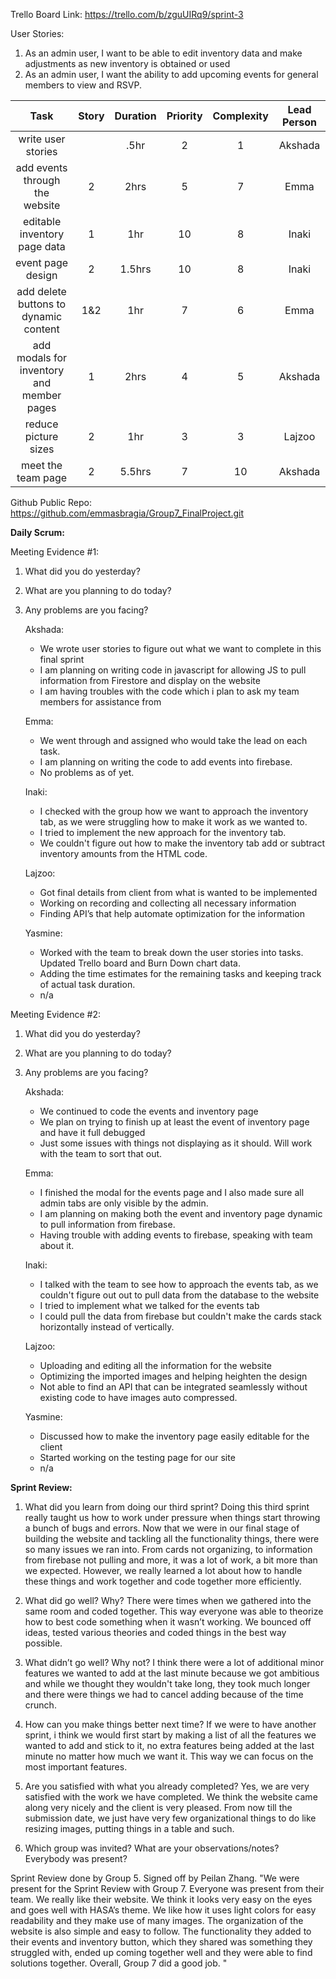 Trello Board Link: https://trello.com/b/zguUIRq9/sprint-3 

User Stories: 
1. As an admin user, I  want to be able to edit inventory data and make adjustments as new inventory is obtained or used
2. As an admin user, I want the ability to add upcoming events for general members to view and RSVP.


| Task                              | Story | Duration | Priority | Complexity | Lead Person |
|:---------------------------------:|:-----:|:--------:|:--------:|:----------:|:-----------:|
| write user stories                |       | .5hr     | 2        | 1          | Akshada     |
| add events through the website    | 2     |   2hrs   | 5        | 7          | Emma        |
| editable inventory page data      | 1     |   1hr    | 10       | 8          | Inaki       |
| event page design                 | 2     |   1.5hrs | 10       | 8          | Inaki       |
| add delete buttons to dynamic content | 1&2 |  1hr   | 7        | 6          | Emma        |
| add modals for inventory and member pages | 1  | 2hrs| 4        | 5          | Akshada     |
| reduce picture sizes              | 2     |   1hr    | 3        | 3          | Lajzoo      |
| meet the team page                | 2     | 5.5hrs   | 7        | 10         | Akshada     |





Github Public Repo: https://github.com/emmasbragia/Group7_FinalProject.git 

**Daily Scrum:** 

Meeting Evidence #1:
1. What did you do yesterday?
2. What are you planning to do today?
3. Any problems are you facing?

    Akshada:
    - We wrote user stories to figure out what we want to complete in this final sprint
    - I am planning on writing code in javascript for allowing JS to pull information from Firestore and display on the website
    - I am having troubles with the code which i plan to ask my team members for assistance from

    
    Emma:
    - We went through and assigned who would take the lead on each task. 
    - I am planning on writing the code to add events into firebase.
    - No problems as of yet. 

    Inaki:
    - I checked with the group how we want to approach the inventory tab, as we were struggling how to make it work as we wanted to.
    - I tried to implement the new approach for the inventory tab.
    - We couldn't figure out how to make the inventory tab add or subtract inventory amounts from the HTML code.

    Lajzoo:
    - Got final details from client from what is wanted to be implemented
    - Working on recording and collecting all necessary information
    - Finding API’s that help automate optimization for the information


    Yasmine:
    - Worked with the team to break down the user stories into tasks. Updated Trello board and Burn Down chart data.
    - Adding the time estimates for the remaining tasks and keeping track of actual task duration. 
    - n/a
    
Meeting Evidence #2:

1. What did you do yesterday?
2. What are you planning to do today?
3. Any problems are you facing?

    Akshada:
    - We continued to code the events and inventory page
    - We plan on trying to finish up at least the event of inventory page and have it full debugged
    - Just some issues with things not displaying as it should. Will work with the team to sort that out. 

    
    Emma:
    - I finished the modal for the events page and I also made sure all admin tabs are only visible by the admin. 
    - I am planning on making both the event and inventory page dynamic to pull information from firebase. 
    - Having trouble with adding events to firebase, speaking with team about it. 



    Inaki:
    - I talked with the team to see how to approach the events tab, as we couldn't figure out out to pull data from the database to the website
    - I tried to implement what we talked for the events tab
    - I could pull the data from firebase but couldn't make the cards stack horizontally instead of vertically.

    Lajzoo:
    - Uploading and editing all the information for the website
    - Optimizing the imported images and helping heighten the design
    - Not able to find an API that can be integrated seamlessly without existing code to have images auto compressed. 

    Yasmine:
    - Discussed how to make the inventory page easily editable for the client
    - Started working on the testing page for our site
    - n/a


**Sprint Review:**

1. What did you learn from doing our third sprint?
Doing this third sprint really taught us how to work under pressure when things start throwing a bunch of bugs and errors. Now that we were in our final stage of building the website and tackling all the functionality things, there were so many issues we ran into. From cards not organizing, to information from firebase not pulling and more, it was a lot of work, a bit more than we expected. However, we really learned a lot about how to handle these things and work together and code together more efficiently.


2. What did go well? Why?
There were times when we gathered into the same room and coded together. This way everyone was able to theorize how to best code something when it wasn’t working. We bounced off ideas, tested various theories and coded things in the best way possible. 


3. What didn’t go well? Why not?
I think there were a lot of additional minor features we wanted to add at the last minute because we got ambitious and while we thought they wouldn't take long, they took much longer and there were things we had to cancel adding because of the time crunch.


4. How can you make things better next time?
If we were to have another sprint, i think we would first start by making a list of all the features we wanted to add and stick to it, no extra features being added at the last minute no matter how much we want it. This way we can focus on the most important features. 


5. Are you satisfied with what you already completed?
Yes, we are very satisfied with the work we have completed. We think the website came along very nicely and the client is very pleased. From now till the submission date, we just have very few organizational things to do like resizing images, putting things in a table and such. 


6. Which group was invited? What are your observations/notes? Everybody was present?

Sprint Review done by Group 5. Signed off by Peilan Zhang.
"We were present for the Sprint Review with Group 7. Everyone was present from their team. We really like their website. We think it looks very easy on the eyes and goes well with HASA’s theme. We like how it uses light colors for easy readability and they make use of many images. The organization of the website is also simple and easy to follow. The functionality they added to their events and inventory button, which they shared was something they struggled with, ended up coming together well and they were able to find solutions together. Overall, Group 7 did a good job. "

